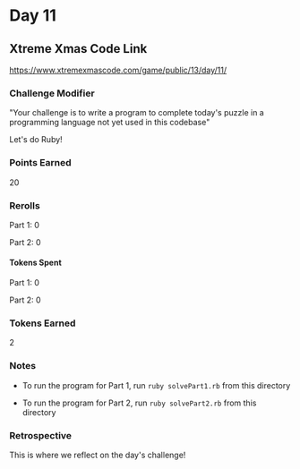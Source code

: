 # Day 11

## Xtreme Xmas Code Link

https://www.xtremexmascode.com/game/public/13/day/11/

### Challenge Modifier

"Your challenge is to write a program to complete today's puzzle in a programming language not yet used in this codebase"

Let's do Ruby!

### Points Earned

20

### Rerolls

Part 1: 0

Part 2: 0

#### Tokens Spent

Part 1: 0

Part 2: 0

### Tokens Earned

2

### Notes

- To run the program for Part 1, run `ruby solvePart1.rb` from this directory

- To run the program for Part 2, run `ruby solvePart2.rb` from this directory

### Retrospective

This is where we reflect on the day's challenge!
